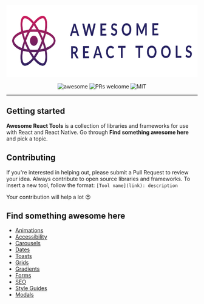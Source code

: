 <p align="center">
    <img src="/assets/awesome-react-tools.svg" height="190" alt="Awesome-Design-Tools"/>
</p>

<p align="center">
    <img alt="awesome" src="https://cdn.rawgit.com/sindresorhus/awesome/d7305f38d29fed78fa85652e3a63e154dd8e8829/media/badge.svg" />
    <img alt="PRs welcome" src="https://img.shields.io/badge/PRs-welcome-cc04a4">
    <img alt="MIT" src="https://img.shields.io/badge/license-MIT-cc04a4">
    <!--<img alt="GitHub stars" src="https://img.shields.io/github/stars/victorhermes/awesome-react-tools?style=social">-->
</p>

---

## Getting started

**Awesome React Tools** is a collection of libraries and frameworks for use with React and React Native. Go through **Find something awesome here** and pick a topic.

## Contributing

If you're interested in helping out, please submit a Pull Request to review your idea. Always contribute to open source libraries and frameworks. To insert a new tool, follow the format:
`[Tool name](link): description`

Your contribution will help a lot 😍

## Find something awesome here

- [Animations](/docs/Animation.md)
- [Accessibility](/docs/Accessibility.md)
- [Carousels](/docs/Carousel.md)
- [Dates](/docs/Date.md)
- [Toasts](/docs/Notification.md)
- [Grids](/docs/Grid.md)
- [Gradients](/docs/Gradient.md)
- [Forms](/docs/Form.md)
- [SEO](/docs/SEO.md)
- [Style Guides](/docs/Style_Guide.md)
- [Modals](/docs/Modal.md)
